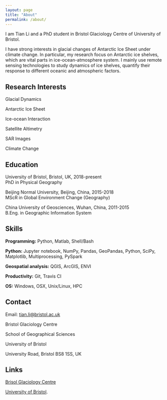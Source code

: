 ```yaml
---
layout: page
title: "About"
permalink: /about/
---
```


I am Tian Li and a PhD student in Bristol Glaciology Centre of University of Bristol.

I have strong interests in glacial changes of Antarctic Ice Sheet under climate change. In particular, my research focus on Antarctic ice shelves, which are vital parts in ice-ocean-atmosphere system. I mainly use remote sensing technologies to study dynamics of ice shelves, quantify their response to different oceanic and atmospheric factors.

## Research Interests
Glacial Dynamics

Antarctic Ice Sheet

Ice-ocean Interaction

Satellite Altimetry

SAR Images

Climate Change

## Education

University of Bristol, Bristol, UK, 2018-present<br>
PhD in Physical Geography

Beijing Normal University, Beijing, China, 2015-2018<br>
MScR in Global Environment Change (Geography)

China University of Geosciences, Wuhan, China, 2011-2015<br>
B.Eng. in Geographic Information System

## Skills
**Programming:** Python, Matlab, Shell/Bash

**Python:** Jupyter notebook, NumPy, Pandas, GeoPandas, Python, SciPy, Matplotlib, Multiprocessing, PySpark

**Geospatial analysis:** QGIS, ArcGIS, ENVI

**Productivity:** Git, Travis CI

**OS:** Windows, OSX, Unix/Linux, HPC

## Contact

Email: tian.li@bristol.ac.uk

Bristol Glaciology Centre

School of Geographical Sciences

University of Bristol

University Road, Bristol BS8 1SS, UK

## Links

[Brisol Glaciology Centre](http://www.bristol.ac.uk/geography/research/bgc/)

[University of Bristol](https://www.bristol.ac.uk/).
